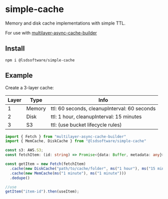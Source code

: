 # simple-cache
Memory and disk cache implementations with simple TTL.

For use with [multilayer-async-cache-builder](https://github.com/ken107/multilayer-async-cache-builder)

## Install
```
npm i @lsdsoftware/simple-cache
```

## Example
Create a 3-layer cache:

Layer | Type   | Info
------|--------|---------------------------------------------
1     | Memory | ttl: 60 seconds, cleanupInterval: 60 seconds
2     | Disk   | ttl: 1 hour, cleanupInterval: 15 minutes
3     | S3     | ttl: (use bucket lifecycle rules)

```typescript
import { Fetch } from "multilayer-async-cache-builder"
import { MemCache, DiskCache } from "@lsdsoftware/simple-cache"

const s3: AWS.S3;
const fetchItem: (id: string) => Promise<{data: Buffer, metadata: any}>; //define your fetch function

const getItem = new Fetch(fetchItem)
  .cache(new DiskCache("path/to/cache/folder", ms("1 hour"), ms("15 minutes")))
  .cache(new MemCache(ms("1 minute"), ms("1 minute")))
  .dedupe()

//use
getItem("item-id").then(useItem);
```
